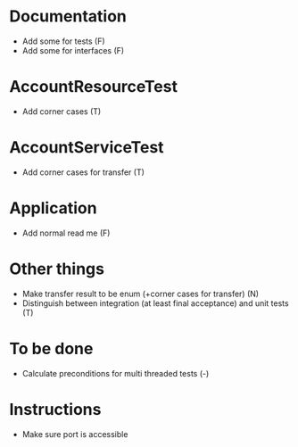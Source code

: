 # Documentation
* Add some for tests (F)
* Add some for interfaces (F)

# AccountResourceTest
* Add corner cases (T)

# AccountServiceTest
* Add corner cases for transfer (T)

# Application
* Add normal read me (F)

# Other things
* Make transfer result to be enum (+corner cases for transfer) (N)
* Distinguish between integration (at least final acceptance) and unit tests (T)

# To be done
* Calculate preconditions for multi threaded tests (-)

# Instructions
* Make sure port is accessible 